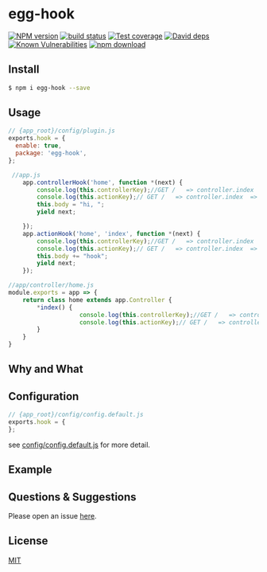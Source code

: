 # egg-hook

[![NPM version][npm-image]][npm-url]
[![build status][travis-image]][travis-url]
[![Test coverage][codecov-image]][codecov-url]
[![David deps][david-image]][david-url]
[![Known Vulnerabilities][snyk-image]][snyk-url]
[![npm download][download-image]][download-url]

[npm-image]: https://img.shields.io/npm/v/egg-hook.svg?style=flat-square
[npm-url]: https://npmjs.org/package/egg-hook
[travis-image]: https://img.shields.io/travis/eggjs/egg-hook.svg?style=flat-square
[travis-url]: https://travis-ci.org/eggjs/egg-hook
[codecov-image]: https://img.shields.io/codecov/c/github/eggjs/egg-hook.svg?style=flat-square
[codecov-url]: https://codecov.io/github/eggjs/egg-hook?branch=master
[david-image]: https://img.shields.io/david/eggjs/egg-hook.svg?style=flat-square
[david-url]: https://david-dm.org/eggjs/egg-hook
[snyk-image]: https://snyk.io/test/npm/egg-hook/badge.svg?style=flat-square
[snyk-url]: https://snyk.io/test/npm/egg-hook
[download-image]: https://img.shields.io/npm/dm/egg-hook.svg?style=flat-square
[download-url]: https://npmjs.org/package/egg-hook

<!--
Description here.
-->

## Install

```bash
$ npm i egg-hook --save
```

## Usage

```js
// {app_root}/config/plugin.js
exports.hook = {
  enable: true,
  package: 'egg-hook',
};
```

```js
 //app.js
    app.controllerHook('home', function *(next) {
        console.log(this.controllerKey);//GET /   => controller.index  =>  controllerKey=>"home"
        console.log(this.actionKey);// GET /   => controller.index  =>  actionKey="index"
        this.body = "hi, ";
        yield next;

    });
    app.actionHook('home', 'index', function *(next) {
        console.log(this.controllerKey);//GET /   => controller.index  =>  controllerKey=>"home"
        console.log(this.actionKey);// GET /   => controller.index  =>  actionKey="index"
        this.body += "hook";
        yield next;
    });
```
```javascript
//app/controller/home.js
module.exports = app => {
    return class home extends app.Controller {
        *index() {
                    console.log(this.controllerKey);//GET /   => controller.index  =>  controllerKey=>"home"
                    console.log(this.actionKey);// GET /   => controller.index  =>  actionKey="index"
        }
    }
}
```
## Why and What



## Configuration

```js
// {app_root}/config/config.default.js
exports.hook = {
};
```

see [config/config.default.js](config/config.default.js) for more detail.

## Example

<!-- example here -->

## Questions & Suggestions

Please open an issue [here](https://github.com/eggjs/egg/issues).

## License

[MIT](LICENSE)

